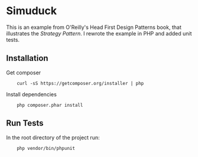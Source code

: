 # Simuduck

This is an example from O'Reilly's Head First Design Patterns book, that illustrates
the *Strategy Pattern*. I rewrote the example in PHP and added unit tests.

## Installation

Get composer

        curl -sS https://getcomposer.org/installer | php

Install dependencies

        php composer.phar install

## Run Tests

In the root directory of the project run:

        php vendor/bin/phpunit
